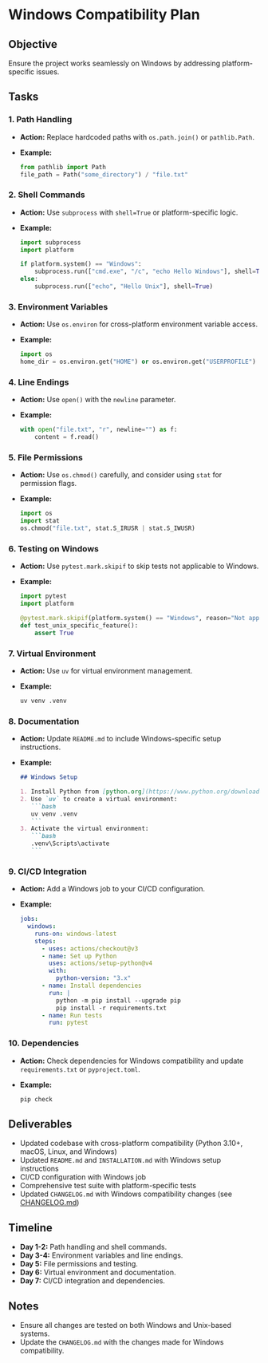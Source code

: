 # Windows Compatibility Plan

## Objective

Ensure the project works seamlessly on Windows by addressing platform-specific issues.

## Tasks

### 1. Path Handling

- **Action:** Replace hardcoded paths with `os.path.join()` or `pathlib.Path`.

- **Example:**

  ```python
  from pathlib import Path
  file_path = Path("some_directory") / "file.txt"
  ```

### 2. Shell Commands

- **Action:** Use `subprocess` with `shell=True` or platform-specific logic.

- **Example:**

  ```python
  import subprocess
  import platform

  if platform.system() == "Windows":
      subprocess.run(["cmd.exe", "/c", "echo Hello Windows"], shell=True)
  else:
      subprocess.run(["echo", "Hello Unix"], shell=True)
  ```

### 3. Environment Variables

- **Action:** Use `os.environ` for cross-platform environment variable access.

- **Example:**

  ```python
  import os
  home_dir = os.environ.get("HOME") or os.environ.get("USERPROFILE")
  ```

### 4. Line Endings

- **Action:** Use `open()` with the `newline` parameter.

- **Example:**

  ```python
  with open("file.txt", "r", newline="") as f:
      content = f.read()
  ```

### 5. File Permissions

- **Action:** Use `os.chmod()` carefully, and consider using `stat` for permission flags.

- **Example:**

  ```python
  import os
  import stat
  os.chmod("file.txt", stat.S_IRUSR | stat.S_IWUSR)
  ```

### 6. Testing on Windows

- **Action:** Use `pytest.mark.skipif` to skip tests not applicable to Windows.

- **Example:**

  ```python
  import pytest
  import platform

  @pytest.mark.skipif(platform.system() == "Windows", reason="Not applicable on Windows")
  def test_unix_specific_feature():
      assert True
  ```

### 7. Virtual Environment

- **Action:** Use `uv` for virtual environment management.

- **Example:**

  ```bash
  uv venv .venv
  ```

### 8. Documentation

- **Action:** Update `README.md` to include Windows-specific setup instructions.

- **Example:**

  ````markdown
  ## Windows Setup

  1. Install Python from [python.org](https://www.python.org/downloads/windows/).
  2. Use `uv` to create a virtual environment:
     ```bash
     uv venv .venv
     ```
  3. Activate the virtual environment:
     ```bash
     .venv\Scripts\activate
     ```
  ````

### 9. CI/CD Integration

- **Action:** Add a Windows job to your CI/CD configuration.

- **Example:**

  ```yaml
  jobs:
    windows:
      runs-on: windows-latest
      steps:
        - uses: actions/checkout@v3
        - name: Set up Python
          uses: actions/setup-python@v4
          with:
            python-version: "3.x"
        - name: Install dependencies
          run: |
            python -m pip install --upgrade pip
            pip install -r requirements.txt
        - name: Run tests
          run: pytest
  ```

### 10. Dependencies

- **Action:** Check dependencies for Windows compatibility and update `requirements.txt` or `pyproject.toml`.

- **Example:**

  ```bash
  pip check
  ```

## Deliverables

- Updated codebase with cross-platform compatibility (Python 3.10+, macOS, Linux, and Windows)
- Updated `README.md` and `INSTALLATION.md` with Windows setup instructions
- CI/CD configuration with Windows job
- Comprehensive test suite with platform-specific tests
- Updated `CHANGELOG.md` with Windows compatibility changes (see [CHANGELOG.md](../CHANGELOG.md))

## Timeline

- **Day 1-2:** Path handling and shell commands.
- **Day 3-4:** Environment variables and line endings.
- **Day 5:** File permissions and testing.
- **Day 6:** Virtual environment and documentation.
- **Day 7:** CI/CD integration and dependencies.

## Notes

- Ensure all changes are tested on both Windows and Unix-based systems.
- Update the `CHANGELOG.md` with the changes made for Windows compatibility.
